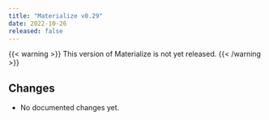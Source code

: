 ```yaml
---
title: "Materialize v0.29"
date: 2022-10-26
released: false
---
```


{{< warning >}}
This version of Materialize is not yet released.
{{< /warning >}}

## Changes

* No documented changes yet.
